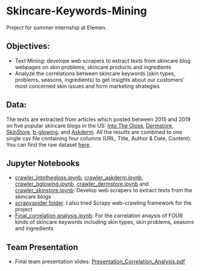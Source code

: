 # Skincare-Keywords-Mining
Project for summer internship at Elemen.

## Objectives:
* Text Mining: develope web scrapers to extract texts from skincare blog webpages on skin problems, skincare products and ingredients
* Analyze the correlations between skincare keywords (skin types, problems, seasons, ingredients) to get insights about our customers’ most concerned skin issues and form marketing strategies

## Data:
The texts are extracted from articles which posted between 2015 and 2019 on five popular skincare blogs in the US: [Into The Gloss](https://intothegloss.com/sections/skincare/), [Dermstore](https://www.dermstore.com/blog/category/skin-care/), [SkinStore](https://www.skinstore.com/blog/skincare/), [b-glowing](https://www.b-glowing.com/blog/category/skincare/), and [Askderm](https://askderm.com/blogs/askderm-blog/). All the results are combined to one single csv file containing four columns (URL, Title, Author & Date, Content). You can find the raw dataset [here]().

## Jupyter Notebooks
* [crawler_Intothegloss.ipynb](https://github.com/yding-nyu/Skincare-Keywords-Mining/blob/master/crawler_Intothegloss.ipynb), [crawler_askderm.ipynb](https://github.com/yding-nyu/Skincare-Keywords-Mining/blob/master/crawler_askderm.ipynb), [crawler_bglowing.ipynb](https://github.com/yding-nyu/Skincare-Keywords-Mining/blob/master/crawler_bglowing.ipynb), [crawler_dermstore.ipynb](https://github.com/yding-nyu/Skincare-Keywords-Mining/blob/master/crawler_dermstore.ipynb) and [crawler_skinstore.ipynb](https://github.com/yding-nyu/Skincare-Keywords-Mining/blob/master/crawler_skinstore.ipynb): Develop web scrapers to extract texts from the skincare blogs
* [scrapyspider folder](https://github.com/yding-nyu/Skincare-Keywords-Mining/tree/master/scrapyspider/scrapyspider): I also tried Scrapy web-crawling framework for the project
* [Final_correlation analysis.ipynb](https://github.com/yding-nyu/Skincare-Keywords-Mining/blob/master/Final_correlation_analysis.ipynb): For the correlation anaysis of FOUR kinds of skincare keywords including skin types, skin problems, seasons and ingredients

## Team Presentation
* Final team presentation slides: [Presentation_Correlation_Analysis.pdf](https://github.com/yding-nyu/Skincare-Keywords-Mining/blob/master/Presentation_Correlation_Analysis.pdf)
